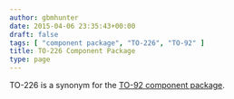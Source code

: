 ```yaml
---
author: gbmhunter
date: 2015-04-06 23:35:43+00:00
draft: false
tags: [ "component package", "TO-226", "TO-92" ]
title: TO-226 Component Package
type: page
---
```


TO-226 is a synonym for the [TO-92 component package](/pcb-design/component-packages/to-92-to-226-component-package/).
